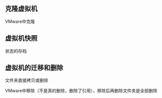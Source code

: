 ## 克隆虚拟机

VMware中克隆

## 虚拟机快照

状态的存档

## 虚拟机的迁移和删除

文件夹直接拷贝或删除

VMware中移除（不是真的删除，删除了引用），移除后再删除文件夹是全部删除

